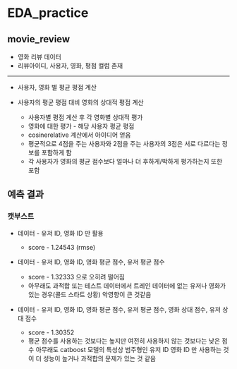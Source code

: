 # EDA_practice
## movie_review
* 영화 리뷰 데이터
* 리뷰아이디, 사용자, 영화, 평점 컬럼 존재
___
* 사용자, 영화 별 평균 평점 계산

* 사용자의 평균 평점 대비 영화의 상대적 평점 계산

    * 사용자별 평점 계산 후 각 영화별 상대적 평가
    * 영화에 대한 평가 - 해당 사용자 평균 평점
    * cosinerelative 계산에서 아이디어 얻음
    * 평균적으로 4점을 주는 사용자와 2점을 주는 사용자의 3점은 서로 다르다는 정보를 포함하게 함
    * 각 사용자가 영화의 평균 점수보다 얼마나 더 후하게/박하게 평가하는지 또한 포함

## 예측 결과
### 캣부스트
* 데이터 - 유저 ID, 영화 ID 만 활용

    * score - 1.24543 (rmse)

* 데이터 - 유저 ID, 영화 ID, 영화 평균 점수, 유저 평균 점수

    * score - 1.32333 으로 오히려 떨어짐
    * 아무래도 과적합 또는 테스트 데이터에서 트레인 데이터에 없는 유저나 영화가 있는 경우(콜드 스타트 상황) 악영향이 큰 것같음

* 데이터 - 유저 ID, 영화 ID, 영화 평균 점수, 유저 평균 점수, 영화 상대 점수, 유저 상대 점수

    * score - 1.30352
    * 평균 점수를 사용하는 것보다는 높지만 여전히 사용하지 않는 것보다는 낮은 점수 아무래도 catboost 모델의 특성상 범주형인 유저 ID 영화 ID 만 사용하는 것이 더 성능이 높거나 과적합의 문제가 있는 것 같음